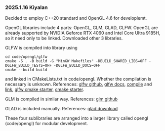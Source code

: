 ### 2025.1.16 Kiyalan
Decided to employ C++20 standard and OpenGL 4.6 for developlemt.

OpenGL libraries include 4 parts: OpenGL, GLM, GLAD, GLFW. OpenGL are already supported by NVIDIA Geforce RTX 4060 and Intel Core Ultra 9185H, so it need only to be linked. Downloaded other 3 libraries.

GLFW is compiled into library using
```
cd code/opengl/glfw
cmake -S . -B build -G "MinGW Makefiles" -DBUILD_SHARED_LIBS=OFF -DGLFW_BUILD_TESTS=OFF -DGLFW_BUILD_DOCS=OFF
cmake --build build
```
and linked in CMakeLists.txt in code/opengl.
Whether the compilation is necessary is unknown.
References: [glfw github](https://github.com/glfw/glfw), [glfw docs](https://www.glfw.org/docs/latest/index.html), [compile](https://www.glfw.org/docs/latest/compile.html) and [link](https://www.glfw.org/docs/latest/build_guide.html), [glfw cmake starter](https://github.com/enkisoftware/GLFW-CMake-starter), [cmake starter](https://github.com/stdrc/modern-cmake-by-example).

GLM is compiled in similar way.
References: [glm github](https://github.com/g-truc/glm)

GLAD is included manually.
References: [glad download](https://glad.dav1d.de/)

These four sublibraries are arranged into a larger library called opengl (code/opengl) for modular development.






